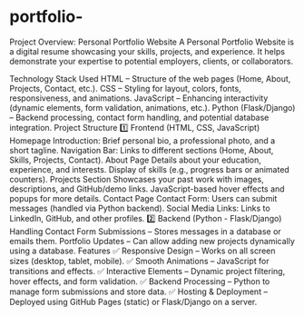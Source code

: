 # portfolio-
Project Overview: Personal Portfolio Website
A Personal Portfolio Website is a digital resume showcasing your skills, projects, and experience. It helps demonstrate your expertise to potential employers, clients, or collaborators.

Technology Stack Used
HTML – Structure of the web pages (Home, About, Projects, Contact, etc.).
CSS – Styling for layout, colors, fonts, responsiveness, and animations.
JavaScript – Enhancing interactivity (dynamic elements, form validation, animations, etc.).
Python (Flask/Django) – Backend processing, contact form handling, and potential database integration.
Project Structure
1️⃣ Frontend (HTML, CSS, JavaScript)
Homepage
Introduction: Brief personal bio, a professional photo, and a short tagline.
Navigation Bar: Links to different sections (Home, About, Skills, Projects, Contact).
About Page
Details about your education, experience, and interests.
Display of skills (e.g., progress bars or animated counters).
Projects Section
Showcases your past work with images, descriptions, and GitHub/demo links.
JavaScript-based hover effects and popups for more details.
Contact Page
Contact Form: Users can submit messages (handled via Python backend).
Social Media Links: Links to LinkedIn, GitHub, and other profiles.
2️⃣ Backend (Python - Flask/Django)
Handling Contact Form Submissions – Stores messages in a database or emails them.
Portfolio Updates – Can allow adding new projects dynamically using a database.
Features
✅ Responsive Design – Works on all screen sizes (desktop, tablet, mobile).
✅ Smooth Animations – JavaScript for transitions and effects.
✅ Interactive Elements – Dynamic project filtering, hover effects, and form validation.
✅ Backend Processing – Python to manage form submissions and store data.
✅ Hosting & Deployment – Deployed using GitHub Pages (static) or Flask/Django on a server.

